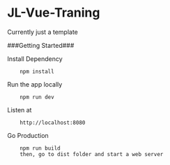 # JL-Vue-Traning
Currently just a template

###Getting Started###

Install Dependency
```
	npm install
```

Run the app locally
```
	npm run dev
```

Listen at
```
	http://localhost:8080
```

Go Production
```
	npm run build
	then, go to dist folder and start a web server
```
